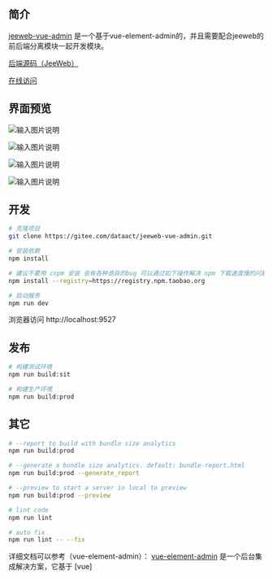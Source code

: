 ## 简介
[ jeeweb-vue-admin](https://gitee.com/dataact/jeeweb-vue-admin) 是一个基于vue-element-admin的，并且需要配合jeeweb的前后端分离模块一起开发模块。

[后端源码（JeeWeb）](https://gitee.com/dataact/jeeweb/)

[在线访问](http://vuedemo.jeeweb.cn)

## 界面预览
![输入图片说明](https://images.gitee.com/uploads/images/2018/1120/165223_c531df44_1394985.png "QQ截图20181120164919.png")

![输入图片说明](https://images.gitee.com/uploads/images/2018/1120/165233_c96b6c74_1394985.png "QQ截图20181120164934.png")

![输入图片说明](https://images.gitee.com/uploads/images/2018/1120/165242_9d09ed0e_1394985.png "QQ截图20181120164953.png")

![输入图片说明](https://images.gitee.com/uploads/images/2018/1120/165255_29ce44cf_1394985.png "QQ截图20181120165031.png")

## 开发

```bash
# 克隆项目
git clone https://gitee.com/dataact/jeeweb-vue-admin.git

# 安装依赖
npm install

# 建议不要用 cnpm 安装 会有各种诡异的bug 可以通过如下操作解决 npm 下载速度慢的问题
npm install --registry=https://registry.npm.taobao.org

# 启动服务
npm run dev
```

浏览器访问 http://localhost:9527

## 发布

```bash
# 构建测试环境
npm run build:sit

# 构建生产环境
npm run build:prod
```

## 其它

```bash
# --report to build with bundle size analytics
npm run build:prod

# --generate a bundle size analytics. default: bundle-report.html
npm run build:prod --generate_report

# --preview to start a server in local to preview
npm run build:prod --preview

# lint code
npm run lint

# auto fix
npm run lint -- --fix
```

详细文档可以参考（vue-element-admin）：
[vue-element-admin](http://panjiachen.github.io/vue-element-admin) 是一个后台集成解决方案，它基于 [vue]